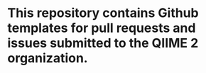 # This repository contains Github templates for pull requests and issues submitted to the QIIME 2 organization.
